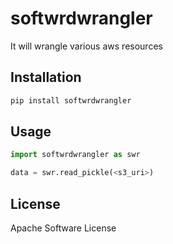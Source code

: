 # softwrdwrangler
It will wrangle various aws resources 

## Installation
```bash
pip install softwrdwrangler
```

## Usage
```python
import softwrdwrangler as swr

data = swr.read_pickle(<s3_uri>)
```

## License
Apache Software License
```